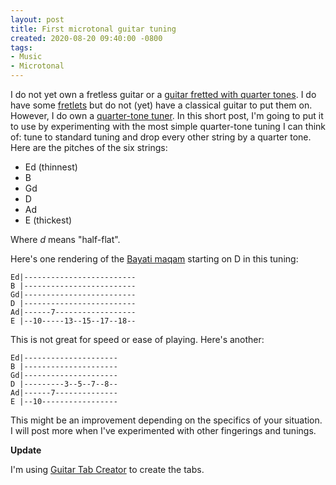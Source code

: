 ```yaml
---
layout: post
title: First microtonal guitar tuning
created: 2020-08-20 09:40:00 -0800
tags:
- Music
- Microtonal
---
```

I do not yet own a fretless guitar or a [guitar fretted with quarter tones][marrakesh]. I do have some [fretlets][fretlet] but do not (yet) have a classical guitar to put them on. However, I do own a [quarter-tone tuner][rohab]. In this short post, I'm going to put it to use by experimenting with the most simple quarter-tone tuning I can think of: tune to standard tuning and drop every other string by a quarter tone. Here are the pitches of the six strings:

* Ed (thinnest)
* B
* Gd
* D
* Ad
* E (thickest)

Where _d_ means "half-flat".

Here's one rendering of the [Bayati maqam][bayati] starting on D in this tuning:

```
Ed|-------------------------
B |-------------------------
Gd|-------------------------
D |-------------------------
Ad|------7------------------
E |--10-----13--15--17--18--
```

This is not great for speed or ease of playing. Here's another:

```
Ed|---------------------
B |---------------------
Gd|---------------------
D |---------3--5--7--8--
Ad|------7--------------
E |--10-----------------
```

This might be an improvement depending on the specifics of your situation. I will post more when I've experimented with other fingerings and tunings.

**Update**

I'm using [Guitar Tab Creator][guitar-tab-creator] to create the tabs.

[bayati]: https://www.maqamworld.com/en/maqam/bayati.php
[fretlet]: https://fretlet.com/
[guitar-tab-creator]: https://www.guitartabcreator.com/
[marrakesh]: https://www.revelationguitars.co.uk/guitar/marrakesh-quarter-tone/
[rohab]: http://www.soutazin.ir/Products/Rohab.aspx
[tabmaker]: https://www.acousterr.com/tabmaker
